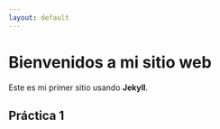 ```yaml
---
layout: default
---
```

# Bienvenidos a mi sitio web
Este es mi primer sitio usando **Jekyll**.
## Práctica 1

